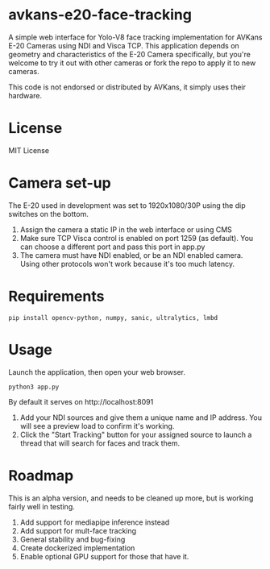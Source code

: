 # avkans-e20-face-tracking
A simple web interface for Yolo-V8 face tracking implementation for AVKans E-20 Cameras using NDI and Visca TCP.   This application depends on geometry and characteristics of the E-20 Camera specifically, but you're welcome to try it out with other cameras or fork the repo to apply it to new cameras.

This code is not endorsed or distributed by AVKans, it simply uses their hardware.

# License
MIT License

# Camera set-up
The E-20 used in development was set to 1920x1080/30P using the dip switches on the bottom.    
1) Assign the camera a static IP in the web interface or using CMS
2) Make sure TCP Visca control is enabled on port 1259 (as default).   You can choose a different port and pass this port in app.py
3) The camera must have NDI enabled, or be an NDI enabled camera.   Using other protocols won't work because it's too much latency.


# Requirements
```
pip install opencv-python, numpy, sanic, ultralytics, lmbd
```

# Usage
Launch the application, then open your web browser.
```
python3 app.py
```

By default it serves on http://localhost:8091

1) Add your NDI sources and give them a unique name and IP address.   You will see a preview load to confirm it's working.  
2) Click the "Start Tracking" button for your assigned source to launch a thread that will search for faces and track them.

# Roadmap
This is an alpha version, and needs to be cleaned up more, but is working fairly well in testing.

1) Add support for mediapipe inference instead
2) Add support for mult-face tracking
3) General stability and bug-fixing
4) Create dockerized implementation
5) Enable optional GPU support for those that have it.
